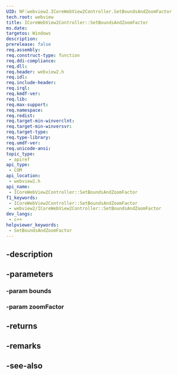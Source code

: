 ```yaml
---
UID: NF:webview2.ICoreWebView2Controller.SetBoundsAndZoomFactor
tech.root: webview
title: ICoreWebView2Controller::SetBoundsAndZoomFactor
ms.date: 
targetos: Windows
description: 
prerelease: false
req.assembly: 
req.construct-type: function
req.ddi-compliance: 
req.dll: 
req.header: webview2.h
req.idl: 
req.include-header: 
req.irql: 
req.kmdf-ver: 
req.lib: 
req.max-support: 
req.namespace: 
req.redist: 
req.target-min-winverclnt: 
req.target-min-winversvr: 
req.target-type: 
req.type-library: 
req.umdf-ver: 
req.unicode-ansi: 
topic_type:
 - apiref
api_type:
 - COM
api_location:
 - webview2.h
api_name:
 - ICoreWebView2Controller::SetBoundsAndZoomFactor
f1_keywords:
 - ICoreWebView2Controller::SetBoundsAndZoomFactor
 - webview2/ICoreWebView2Controller::SetBoundsAndZoomFactor
dev_langs:
 - c++
helpviewer_keywords:
 - SetBoundsAndZoomFactor
---
```


## -description

## -parameters

### -param bounds

### -param zoomFactor

## -returns

## -remarks

## -see-also

